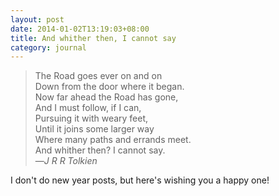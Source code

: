 ```yaml
---
layout: post
date: 2014-01-02T13:19:03+08:00
title: And whither then, I cannot say
category: journal
---
```

> The Road goes ever on and on<br>
> Down from the door where it began.<br>
> Now far ahead the Road has gone,<br>
> And I must follow, if I can,<br>
> Pursuing it with weary feet,<br>
> Until it joins some larger way<br>
> Where many paths and errands meet.<br>
> And whither then? I cannot say.<br>
> —*J R R Tolkien*

I don't do new year posts, but here's wishing you a happy one!

